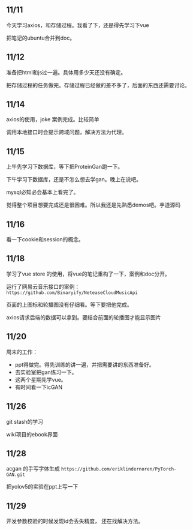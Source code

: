 ## 11/11

今天学习axios，和存储过程。我看了下，还是得先学习下vue

把笔记的ubuntu合并到doc。

## 11/12

准备把html和js过一遍。具体用多少天还没有确定。

把存储过程的任务做完。存储过程已经做的差不多了，后面的东西还需要讨论。

## 11/14

axios的使用，joke 案例完成。比较简单

调用本地接口时会提示跨域问题，解决方法为代理。

## 11/15

上午先学习下数据库，等下把ProteinGan跑一下。

下午学习下数据库，还是不怎么想去学gan。晚上在说吧。

mysql必知必会基本上看完了。

觉得整个项目想要完成还是很困难。所以我还是先熟悉demos吧。芋道源码

## 11/16

看一下cookie和session的概念。

## 11/18

学习了vue store 的使用，将vue的笔记重构了一下，案例和doc分开。

运行了网易云音乐接口的案例：`https://github.com/Binaryify/NeteaseCloudMusicApi`

页面的上图标和轮播图没有仔细看。等下要把他完成。

axios请求后端的数据可以拿到。要结合前面的轮播图才能显示图片



## 11/20

周末的工作：

- ppt得做完。得先训练的讲一遍，并把需要讲的东西准备好。
- 去实验室把gan练习一下。
- 这两个星期先学vue。
- 有时间看一下icGAN

## 11/26

git stash的学习

wiki项目的ebook界面



## 11/28

acgan  的手写字体生成 `https://github.com/eriklindernoren/PyTorch-GAN.git`

把yolov5的实验在ppt上写一下



## 11/29

开发参数校验的时候发现id会丢失精度， 还在找解决方法。
